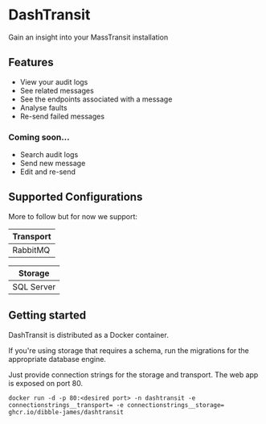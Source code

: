 # DashTransit

Gain an insight into your MassTransit installation

## Features
- View your audit logs
- See related messages
- See the endpoints associated with a message
- Analyse faults
- Re-send failed messages

### Coming soon...
- Search audit logs
- Send new message
- Edit and re-send

## Supported Configurations
More to follow but for now we support:

| Transport |
| -- |
| RabbitMQ |

| Storage |
| -- |
| SQL Server |

## Getting started
DashTransit is distributed as a Docker container.

If you're using storage that requires a schema, run the migrations for the appropriate database engine.

Just provide connection strings for the storage and transport. The web app is exposed on port 80.

```
docker run -d -p 80:<desired port> -n dashtransit -e connectionstrings__transport= -e connectionstrings__storage= ghcr.io/dibble-james/dashtransit
```
